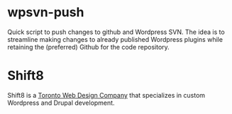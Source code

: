 # wpsvn-push
Quick script to push changes to github and Wordpress SVN. The idea is to streamline making changes to already published Wordpress plugins while retaining the (preferred) Github for the code repository.

# Shift8

Shift8 is a [Toronto Web Design Company](https://www.shift8web.ca) that specializes in custom Wordpress and Drupal development.
